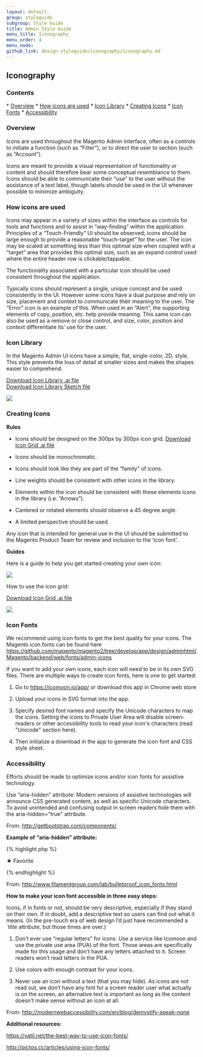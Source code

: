 ```yaml
---
layout: default
group: styleguide
subgroup: Style Guide
title: Admin Style Guide
menu_title: Iconography
menu_order: 4
menu_node:
github_link: design-styleguide/iconography/iconography.md
---
```


<h2>Iconography</h2>

<h3>Contents</h3> 
* <a href="#overview">Overview</a>
* <a href="#how-icons-used">How icons are used</a>
* <a href="#icon-library">Icon Library</a>
* <a href="#creating-icons">Creating Icons</a>
* <a href="#icon-fonts">Icon Fonts</a>
* <a href="#accessibility">Accessibility</a>


<h3 id="overview">Overview</h3>

Icons are used throughout the Magento Admin interface, often as a controls to initiate a function (such as “Filter”), or to direct the user to section (such as “Account”).

Icons are meant to provide a visual representation of functionality or content and should therefore bear some conceptual resemblance to them. Icons should be able to communicate their “use” to the user without the assistance of a text label, though labels should be used in the UI whenever possible to minimize ambiguity.


<h3 id="how-icons-used">How icons are used</h3>

Icons may appear in a variety of sizes within the interface as controls for tools and functions and to assist in “way-finding” within the application.  Principles of a “Touch-Friendly” UI should be observed; icons should be large enough to provide a reasonable “touch-target” for the user.  The icon may be scaled at something less than this optimal size when coupled with a “target” area that provides this optimal size, such as an expand control used where the entire header row is clickable/tappable.

The functionality associated with a particular icon should be used consistent throughout the application.

Typically icons should represent a single, unique concept and be used consistently in the UI. However some icons have a dual purpose and rely on size, placement and context to communicate their meaning to the user.  The “Error” icon is an example of this. When used in an “Alert”, the supporting elements of copy, position, etc. help provide meaning.  This same icon can also be used as a remove or close control, and size, color, position and context differentiate its’ use for the user.  


<h3 id="icon-library">Icon Library</h3>

In the Magento Admin UI icons have a simple, flat, single-color, 2D, style. This style prevents the loss of detail at smaller sizes and makes the shapes easier to comprehend.

<a href="src/Magento-icon-library.ai"> Download Icon Library .ai file</a><br>
<a href="src/magento_icon_library.sketch"> Download Icon Library Sketch file</a>

<img src="img/Magento-icon-contact-sheet.png">


<h3 id="creating-icons">Creating Icons</h3>

**Rules**

*	Icons should be designed on the 300px by 300px icon grid. <a href="src/Magento_icon_grid_300x300.ai"> Download Icon Grid .ai file</a>

*	Icons should be monochromatic.

*	Icons should look like they are part of the “family” of icons.

*	Line weights should be consistent with other icons in the library.

*	Elements within the icon should be consistent with these elements icons in the library (i.e. “Arrows”).

*	Cantered or rotated elements should observe a 45 degree angle.

*	A limited perspective should be used.

Any icon that is intended for general use in the UI should be submitted to the Magento Product Team for review and inclusion to the ‘icon font’.


**Guides**

Here is a guide to help you get started creating your own icon:

<img src="img/icon-construction-guide.png">


How to use the icon grid:

<a href="src/Magento_icon_grid_300x300.ai"> Download Icon Grid .ai file</a>

<img src="img/using-icon-grid.png">


<h3 id="icon-fonts">Icon Fonts</h3>

We recommend using icon fonts to get the best quality for your icons. The Magento icon fonts can be found here <a href="https://github.com/magento/magento2/tree/develop/app/design/adminhtml/Magento/backend/web/fonts/admin-icons" target="_blank"> https://github.com/magento/magento2/tree/develop/app/design/adminhtml/Magento/backend/web/fonts/admin-icons </a> 

If you want to add your own icons, each icon will need to be in its own SVG files. There are multiple ways to create icon fonts, here is one to get started:


1. Go to <a href="https://icomoon.io/app/" target="_blank"> https://icomoon.io/app/ </a> or download this app in Chrome web store  

2. Upload your icons in SVG format into the app. 

3. Specify desired font names and specify the Unicode characters to map the icons. Setting the icons to Private User Area will disable screen-readers or other accessibility tools to read your icon's characters (read "Unicode" section here). 

4. Then initialize a download in the app to generate the icon font and CSS style sheet. 



<h3 id="accessibility">Accessibility</h3>

Efforts should be made to optimize icons and/or icon fonts for assistive technology.  

Use “aria-hidden” attribute: 
Modern versions of assistive technologies will announce CSS generated content, as well as specific Unicode characters. To avoid unintended and confusing output in screen readers hide them with the aria-hidden="true" attribute. 

From: <a href="http://getbootstrap.com/components/" target="_blank">http://getbootstrap.com/components/</a>


**Example of “aria-hidden” attribute:**

{% highlight php %}
<style>
  .icon-star:before { content: "★ "; }
</style>

<span><span class="icon-star" aria-hidden="true"></span>Favorite</span>

{% endhighlight %}

From: <a href="http://www.filamentgroup.com/lab/bulletproof_icon_fonts.html" target="_blank">http://www.filamentgroup.com/lab/bulletproof_icon_fonts.html</a>


**How to make your icon font accessible in three easy steps:**

Icons, if in fonts or not, should be very descriptive, especially if they stand on their own. If in doubt, add a descriptive text so users can find out what it means. (In the pre-touch era of web design I’d just have recommended a `title attribute, but those times are over.)

1.	Don’t ever use “regular letters” for icons. Use a service like Icomoon and use the private use area (PUA) of the font. Those areas are specifically made for this usage and don’t have any letters attached to it. Screen readers won’t read letters in the PUA.

2.	Use colors with enough contrast for your icons.

3.	Never use an icon without a text (that you may hide). As icons are not read out, we don’t have any hint for a screen reader user what actually is on the screen, an alternative text is important as long as the content doesn’t make sense without an icon at all. 

From: <a href="http://modernwebaccessibility.com/en/blog/demystify-speak-none" target="_blank"> http://modernwebaccessibility.com/en/blog/demystify-speak-none </a>


**Additional resources:**

<a href="https://yatil.net/the-best-way-to-use-icon-fonts/
" target="_blank">https://yatil.net/the-best-way-to-use-icon-fonts/</a>

<a href="http://pictos.cc/articles/using-icon-fonts/
" target="_blank">http://pictos.cc/articles/using-icon-fonts/</a>


